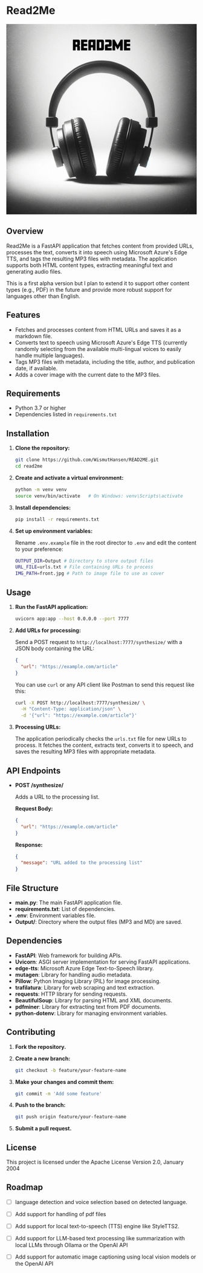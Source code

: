 # Read2Me

![READ2ME Cover Image Depicting a black and white grainy photo of a pair of overear headphones. Image Caption reades: READ2ME. The image was generated with Dall-E 3 from OpenAI](front.jpg)

## Overview

Read2Me is a FastAPI application that fetches content from provided URLs, processes the text, converts it into speech using Microsoft Azure's Edge TTS, and tags the resulting MP3 files with metadata. The application supports both HTML content types, extracting meaningful text and generating audio files.

This is a first alpha version but I plan to extend it to support other content types (e.g., PDF) in the future and provide more robust support for languages other than English.

## Features

- Fetches and processes content from HTML URLs and saves it as a markdown file.
- Converts text to speech using Microsoft Azure's Edge TTS (currently randomly selecting from the available multi-lingual voices to easily handle multiple languages).
- Tags MP3 files with metadata, including the title, author, and publication date, if available.
- Adds a cover image with the current date to the MP3 files.

## Requirements

- Python 3.7 or higher
- Dependencies listed in `requirements.txt`

## Installation

1. **Clone the repository:**

   ```sh
   git clone https://github.com/WismutHansen/READ2ME.git
   cd read2me
   ```

2. **Create and activate a virtual environment:**

   ```sh
   python -m venv venv
   source venv/bin/activate   # On Windows: venv\Scripts\activate
   ```

3. **Install dependencies:**

   ```sh
   pip install -r requirements.txt
   ```

4. **Set up environment variables:**

   Rename  `.env.example` file in the root director to `.env` and edit the content to your preference:

   ```sh
   OUTPUT_DIR=Output # Directory to store output files
   URL_FILE=urls.txt # File containing URLs to process
   IMG_PATH=front.jpg # Path to image file to use as cover
   ```

## Usage

1. **Run the FastAPI application:**

   ```sh
   uvicorn app:app --host 0.0.0.0 --port 7777
   ```

2. **Add URLs for processing:**

   Send a POST request to `http://localhost:7777/synthesize/` with a JSON body containing the URL:

   ```json
   {
     "url": "https://example.com/article"
   }
   ```

   You can use `curl` or any API client like Postman to send this request like this:

   ```sh
   curl -X POST http://localhost:7777/synthesize/ \
     -H "Content-Type: application/json" \
     -d '{"url": "https://example.com/article"}'
   ```

3. **Processing URLs:**

   The application periodically checks the `urls.txt` file for new URLs to process. It fetches the content, extracts text, converts it to speech, and saves the resulting MP3 files with appropriate metadata.

## API Endpoints

- **POST /synthesize/**

  Adds a URL to the processing list.

  **Request Body:**

  ```json
  {
    "url": "https://example.com/article"
  }
  ```

  **Response:**

  ```json
  {
    "message": "URL added to the processing list"
  }
  ```

## File Structure

- **main.py**: The main FastAPI application file.
- **requirements.txt**: List of dependencies.
- **.env**: Environment variables file.
- **Output/**: Directory where the output files (MP3 and MD) are saved.

## Dependencies

- **FastAPI**: Web framework for building APIs.
- **Uvicorn**: ASGI server implementation for serving FastAPI applications.
- **edge-tts**: Microsoft Azure Edge Text-to-Speech library.
- **mutagen**: Library for handling audio metadata.
- **Pillow**: Python Imaging Library (PIL) for image processing.
- **trafilatura**: Library for web scraping and text extraction.
- **requests**: HTTP library for sending requests.
- **BeautifulSoup**: Library for parsing HTML and XML documents.
- **pdfminer**: Library for extracting text from PDF documents.
- **python-dotenv**: Library for managing environment variables.

## Contributing

1. **Fork the repository.**
2. **Create a new branch:**

   ```sh
   git checkout -b feature/your-feature-name
   ```

3. **Make your changes and commit them:**

   ```sh
   git commit -m 'Add some feature'
   ```

4. **Push to the branch:**

   ```sh
   git push origin feature/your-feature-name
   ```

5. **Submit a pull request.**

## License

This project is licensed under the Apache License Version 2.0, January 2004

## Roadmap

- [ ] language detection and voice selection based on detected language.
- [ ] Add support for handling of pdf files
- [ ] Add support for local text-to-speech (TTS) engine like StyleTTS2.
- [ ] Add support for LLM-based text processing like summarization with local LLMs through Ollama or the OpenAI API
- [ ] Add support for automatic image captioning using local vision models or the OpenAI API






